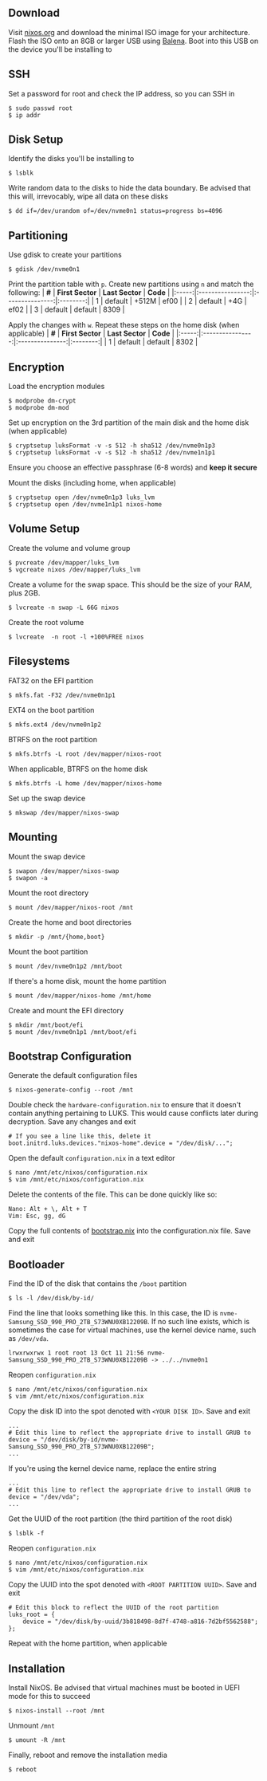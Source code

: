 ## Download
Visit [nixos.org](https://nixos.org/download/) and download the minimal ISO image for your architecture. Flash the ISO onto an 8GB or larger USB using [Balena](https://etcher.balena.io/). Boot into this USB on the device you'll be installing to

## SSH
Set a password for root and check the IP address, so you can SSH in
```
$ sudo passwd root
$ ip addr
```

## Disk Setup
Identify the disks you'll be installing to
```
$ lsblk
```

Write random data to the disks to hide the data boundary. Be advised that this will, irrevocably, wipe all data on these disks
```
$ dd if=/dev/urandom of=/dev/nvme0n1 status=progress bs=4096
```

## Partitioning
Use gdisk to create your partitions
```
$ gdisk /dev/nvme0n1
```
Print the partition table with `p`. Create new partitions using `n` and match the following:
| **#** | **First Sector** | **Last Sector** | **Code** |
|:-----:|:----------------:|:---------------:|:--------:|
|   1   |      default     |      +512M      |   ef00   |
|   2   |      default     |       +4G       |   ef02   |
|   3   |      default     |     default     |   8309   |

Apply the changes with `w`. Repeat these steps on the home disk (when applicable)
| **#** | **First Sector** | **Last Sector** | **Code** |
|:-----:|:----------------:|:---------------:|:--------:|
|   1   |      default     |     default     |   8302   |

## Encryption
Load the encryption modules
```
$ modprobe dm-crypt
$ modprobe dm-mod
```

Set up encryption on the 3rd partition of the main disk and the home disk (when applicable)
```
$ cryptsetup luksFormat -v -s 512 -h sha512 /dev/nvme0n1p3
$ cryptsetup luksFormat -v -s 512 -h sha512 /dev/nvme1n1p1
```
Ensure you choose an effective passphrase (6-8 words) and **keep it secure**

Mount the disks (including home, when applicable)
```
$ cryptsetup open /dev/nvme0n1p3 luks_lvm
$ cryptsetup open /dev/nvme1n1p1 nixos-home
```

## Volume Setup
Create the volume and volume group
```
$ pvcreate /dev/mapper/luks_lvm
$ vgcreate nixos /dev/mapper/luks_lvm
```

Create a volume for the swap space. This should be the size of your RAM, plus 2GB.
```
$ lvcreate -n swap -L 66G nixos
```

Create the root volume
```
$ lvcreate  -n root -l +100%FREE nixos
```

## Filesystems
FAT32 on the EFI partition
```
$ mkfs.fat -F32 /dev/nvme0n1p1
```
EXT4 on the boot partition
```
$ mkfs.ext4 /dev/nvme0n1p2
```
BTRFS on the root partition
```
$ mkfs.btrfs -L root /dev/mapper/nixos-root
```
When applicable, BTRFS on the home disk
```
$ mkfs.btrfs -L home /dev/mapper/nixos-home
```

Set up the swap device
```
$ mkswap /dev/mapper/nixos-swap
```

## Mounting
Mount the swap device
```
$ swapon /dev/mapper/nixos-swap
$ swapon -a
```
Mount the root directory
```
$ mount /dev/mapper/nixos-root /mnt
```
Create the home and boot directories
```
$ mkdir -p /mnt/{home,boot}
```
Mount the boot partition
```
$ mount /dev/nvme0n1p2 /mnt/boot
```
If there's a home disk, mount the home partition
```
$ mount /dev/mapper/nixos-home /mnt/home
```
Create and mount the EFI directory
```
$ mkdir /mnt/boot/efi
$ mount /dev/nvme0n1p1 /mnt/boot/efi
```

## Bootstrap Configuration
Generate the default configuration files
```
$ nixos-generate-config --root /mnt

```
Double check the `hardware-configuration.nix` to ensure that it doesn't contain anything pertaining to LUKS. This would cause conflicts later during decryption. Save any changes and exit
```
# If you see a line like this, delete it
boot.initrd.luks.devices."nixos-home".device = "/dev/disk/...";
```

Open the default `configuration.nix` in a text editor
```
$ nano /mnt/etc/nixos/configuration.nix
$ vim /mnt/etc/nixos/configuration.nix
```
Delete the contents of the file. This can be done quickly like so:
```
Nano: Alt + \, Alt + T
Vim: Esc, gg, dG
```
Copy the full contents of [bootstrap.nix](configuration.nix) into the configuration.nix file. Save and exit

## Bootloader
Find the ID of the disk that contains the `/boot` partition
```
$ ls -l /dev/disk/by-id/
```
Find the line that looks something like this. In this case, the ID is `nvme-Samsung_SSD_990_PRO_2TB_S73WNU0XB12209B`. If no such line exists, which is sometimes the case for virtual machines, use the kernel device name, such as `/dev/vda`.
```
lrwxrwxrwx 1 root root 13 Oct 11 21:56 nvme-Samsung_SSD_990_PRO_2TB_S73WNU0XB12209B -> ../../nvme0n1
```
Reopen `configuration.nix`
```
$ nano /mnt/etc/nixos/configuration.nix
$ vim /mnt/etc/nixos/configuration.nix
```
Copy the disk ID into the spot denoted with `<YOUR DISK ID>`. Save and exit
```
...
# Edit this line to reflect the appropriate drive to install GRUB to
device = "/dev/disk/by-id/nvme-Samsung_SSD_990_PRO_2TB_S73WNU0XB12209B";
...
```
If you're using the kernel device name, replace the entire string
```
...
# Edit this line to reflect the appropriate drive to install GRUB to
device = "/dev/vda";
...
```
Get the UUID of the root partition (the third partition of the root disk)
```
$ lsblk -f
```
Reopen `configuration.nix`
```
$ nano /mnt/etc/nixos/configuration.nix
$ vim /mnt/etc/nixos/configuration.nix
```
Copy the UUID into the spot denoted with `<ROOT PARTITION UUID>`. Save and exit
```
# Edit this block to reflect the UUID of the root partition
luks_root = {
    device = "/dev/disk/by-uuid/3b818498-8d7f-4748-a816-7d2bf5562588";
};
```
Repeat with the home partition, when applicable


## Installation
Install NixOS. Be advised that virtual machines must be booted in UEFI mode for this to succeed
```
$ nixos-install --root /mnt
```
Unmount `/mnt`
```
$ umount -R /mnt
```
Finally, reboot and remove the installation media 
```
$ reboot
```